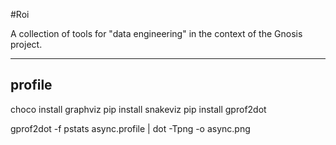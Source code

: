 #Roi

A collection of tools for "data engineering" in the context of the Gnosis project.  


___

## profile


choco install graphviz
pip install snakeviz
pip install gprof2dot

gprof2dot -f pstats async.profile | dot -Tpng -o async.png
